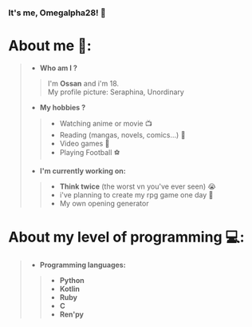 ### It's me, Omegalpha28! 👋

# About me 💬:

> - **Who am I ?**
>> I'm **Ossan** and i'm 18. <br>
  My profile picture: Seraphina, Unordinary <br>
> - **My hobbies ?**
>>  - Watching anime or movie :tv: <br>
>>  - Reading (mangas, novels, comics...) :book: <br>
>>  - Video games :space_invader: <br>
>>  - Playing Football :soccer: <br> 
> - **I'm currently working on:**
>> - **Think twice** (the worst vn you've ever seen) :sob:
>> - i've planning to create my rpg game one day 🤔
>> - My own opening generator

# About my level of programming :computer::
> - **Programming languages:**
>> - **Python**
>> - **Kotlin**
>> - **Ruby**
>> - **C**
>> - **Ren'py**

<!--
**Omegalpha28/Omegalpha28** is a ✨ _special_ ✨ repository because its `README.md` (this file) appears on your GitHub profile.

Here are some ideas to get you started:

- 🔭 I’m currently working on ...
- 🌱 I’m currently learning ...
- 👯 I’m looking to collaborate on ...
- 🤔 I’m looking for help with ...
- 💬 Ask me about ...
- 📫 How to reach me: ...
- 😄 Pronouns: ...
- ⚡ Fun fact: ... 
-->
